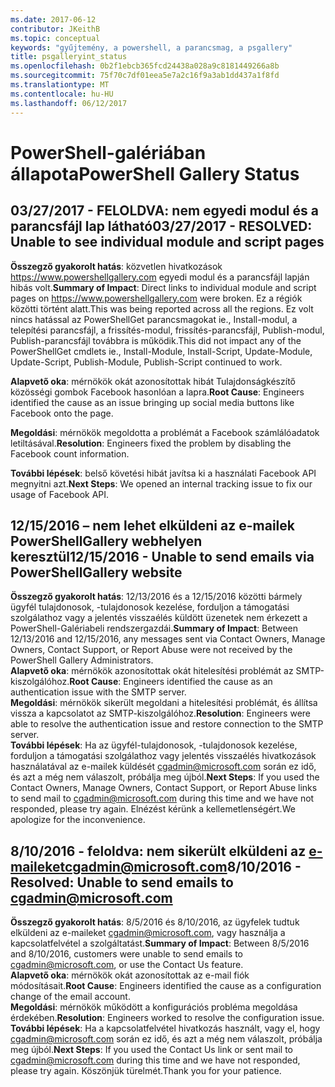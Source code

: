 ```yaml
---
ms.date: 2017-06-12
contributor: JKeithB
ms.topic: conceptual
keywords: "gyűjtemény, a powershell, a parancsmag, a psgallery"
title: psgalleryint_status
ms.openlocfilehash: 0b2f1ebcb365fcd24438a028a9c8181449266a8b
ms.sourcegitcommit: 75f70c7df01eea5e7a2c16f9a3ab1dd437a1f8fd
ms.translationtype: MT
ms.contentlocale: hu-HU
ms.lasthandoff: 06/12/2017
---
```

<a name="powershell-gallery-status"></a><span data-ttu-id="57ee0-103">PowerShell-galériában állapota</span><span class="sxs-lookup"><span data-stu-id="57ee0-103">PowerShell Gallery Status</span></span>
=========================

## <a name="03272017---resolved-unable-to-see-individual-module-and-script-pages"></a><span data-ttu-id="57ee0-104">03/27/2017 - FELOLDVA: nem egyedi modul és a parancsfájl lap látható</span><span class="sxs-lookup"><span data-stu-id="57ee0-104">03/27/2017 - RESOLVED: Unable to see individual module and script pages</span></span>

<span data-ttu-id="57ee0-105">__Összegző gyakorolt hatás__: közvetlen hivatkozások https://www.powershellgallery.com egyedi modul és a parancsfájl lapján hibás volt.</span><span class="sxs-lookup"><span data-stu-id="57ee0-105">__Summary of Impact__: Direct links to individual module and script pages on https://www.powershellgallery.com were broken.</span></span> <span data-ttu-id="57ee0-106">Ez a régiók közötti történt alatt.</span><span class="sxs-lookup"><span data-stu-id="57ee0-106">This was being reported across all the regions.</span></span> <span data-ttu-id="57ee0-107">Ez volt nincs hatással az PowerShellGet parancsmagokat ie., Install-modul, a telepítési parancsfájl, a frissítés-modul, frissítés-parancsfájl, Publish-modul, Publish-parancsfájl továbbra is működik.</span><span class="sxs-lookup"><span data-stu-id="57ee0-107">This did not impact any of the PowerShellGet cmdlets ie., Install-Module, Install-Script, Update-Module, Update-Script, Publish-Module, Publish-Script continued to work.</span></span>

<span data-ttu-id="57ee0-108">__Alapvető oka__: mérnökök okát azonosítottak hibát Tulajdonságkészítő közösségi gombok Facebook hasonlóan a lapra.</span><span class="sxs-lookup"><span data-stu-id="57ee0-108">__Root Cause__: Engineers identified the cause as an issue bringing up social media buttons like Facebook onto the page.</span></span>  

<span data-ttu-id="57ee0-109">__Megoldási__: mérnökök megoldotta a problémát a Facebook számlálóadatok letiltásával.</span><span class="sxs-lookup"><span data-stu-id="57ee0-109">__Resolution__: Engineers fixed the problem by disabling the Facebook count information.</span></span>

<span data-ttu-id="57ee0-110">__További lépések__: belső követési hibát javítsa ki a használati Facebook API megnyitni azt.</span><span class="sxs-lookup"><span data-stu-id="57ee0-110">__Next Steps__: We opened an internal tracking issue to fix our usage of Facebook API.</span></span>

## <a name="12152016---unable-to-send-emails-via-powershellgallery-website"></a><span data-ttu-id="57ee0-111">12/15/2016 – nem lehet elküldeni az e-mailek PowerShellGallery webhelyen keresztül</span><span class="sxs-lookup"><span data-stu-id="57ee0-111">12/15/2016 - Unable to send emails via PowerShellGallery website</span></span>

<span data-ttu-id="57ee0-112">__Összegző gyakorolt hatás__: 12/13/2016 és a 12/15/2016 közötti bármely ügyfél tulajdonosok, -tulajdonosok kezelése, forduljon a támogatási szolgálathoz vagy a jelentés visszaélés küldött üzenetek nem érkezett a PowerShell-Galériabeli rendszergazdái.</span><span class="sxs-lookup"><span data-stu-id="57ee0-112">__Summary of Impact__: Between 12/13/2016 and 12/15/2016, any messages sent via Contact Owners, Manage Owners, Contact Support, or Report Abuse were not received by the PowerShell Gallery Administrators.</span></span>  
<span data-ttu-id="57ee0-113">__Alapvető oka__: mérnökök azonosítottak okát hitelesítési problémát az SMTP-kiszolgálóhoz.</span><span class="sxs-lookup"><span data-stu-id="57ee0-113">__Root Cause__: Engineers identified the cause as an authentication issue with the SMTP server.</span></span>  
<span data-ttu-id="57ee0-114">__Megoldási__: mérnökök sikerült megoldani a hitelesítési problémát, és állítsa vissza a kapcsolatot az SMTP-kiszolgálóhoz.</span><span class="sxs-lookup"><span data-stu-id="57ee0-114">__Resolution__: Engineers were able to resolve the authentication issue and restore connection to the SMTP server.</span></span>  
<span data-ttu-id="57ee0-115">__További lépések__: Ha az ügyfél-tulajdonosok, -tulajdonosok kezelése, forduljon a támogatási szolgálathoz vagy jelentés visszaélés hivatkozások használatával az e-mailek küldését cgadmin@microsoft.com során ez idő, és azt a még nem válaszolt, próbálja meg újból.</span><span class="sxs-lookup"><span data-stu-id="57ee0-115">__Next Steps__: If you used the Contact Owners, Manage Owners, Contact Support, or Report Abuse links to send mail to cgadmin@microsoft.com during this time and we have not responded, please try again.</span></span> <span data-ttu-id="57ee0-116">Elnézést kérünk a kellemetlenségért.</span><span class="sxs-lookup"><span data-stu-id="57ee0-116">We apologize for the inconvenience.</span></span>   


## <a name="8102016---resolved-unable-to-send-emails-to-cgadminmicrosoftcom"></a><span data-ttu-id="57ee0-117">8/10/2016 - feloldva: nem sikerült elküldeni az e-maileketcgadmin@microsoft.com</span><span class="sxs-lookup"><span data-stu-id="57ee0-117">8/10/2016 - Resolved: Unable to send emails to cgadmin@microsoft.com</span></span>
<span data-ttu-id="57ee0-118">__Összegző gyakorolt hatás__: 8/5/2016 és 8/10/2016, az ügyfelek tudtuk elküldeni az e-maileket cgadmin@microsoft.com, vagy használja a kapcsolatfelvétel a szolgáltatást.</span><span class="sxs-lookup"><span data-stu-id="57ee0-118">__Summary of Impact__: Between 8/5/2016 and 8/10/2016, customers were unable to send emails to cgadmin@microsoft.com, or use the Contact Us feature.</span></span>  
<span data-ttu-id="57ee0-119">__Alapvető oka__: mérnökök okát azonosítottak az e-mail fiók módosításait.</span><span class="sxs-lookup"><span data-stu-id="57ee0-119">__Root Cause__: Engineers identified the cause as a configuration change of the email account.</span></span>  
<span data-ttu-id="57ee0-120">__Megoldási__: mérnökök működött a konfigurációs probléma megoldása érdekében.</span><span class="sxs-lookup"><span data-stu-id="57ee0-120">__Resolution__: Engineers worked to resolve the configuration issue.</span></span>  
<span data-ttu-id="57ee0-121">__További lépések__: Ha a kapcsolatfelvétel hivatkozás használt, vagy el, hogy cgadmin@microsoft.com során ez idő, és azt a még nem válaszolt, próbálja meg újból.</span><span class="sxs-lookup"><span data-stu-id="57ee0-121">__Next Steps__: If you used the Contact Us link or sent mail to cgadmin@microsoft.com during this time and we have not responded, please try again.</span></span> <span data-ttu-id="57ee0-122">Köszönjük türelmét.</span><span class="sxs-lookup"><span data-stu-id="57ee0-122">Thank you for your patience.</span></span>


